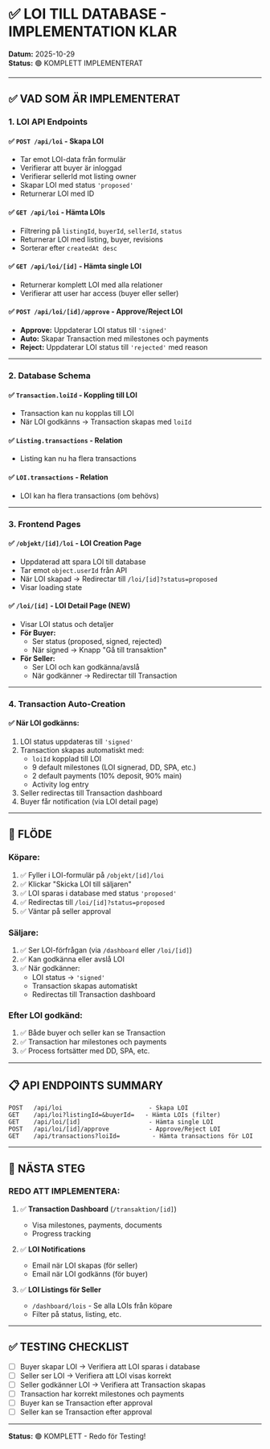 # ✅ LOI TILL DATABASE - IMPLEMENTATION KLAR

**Datum:** 2025-10-29  
**Status:** 🟢 KOMPLETT IMPLEMENTERAT

---

## ✅ VAD SOM ÄR IMPLEMENTERAT

### **1. LOI API Endpoints**

#### ✅ `POST /api/loi` - Skapa LOI
- Tar emot LOI-data från formulär
- Verifierar att buyer är inloggad
- Verifierar sellerId mot listing owner
- Skapar LOI med status `'proposed'`
- Returnerar LOI med ID

#### ✅ `GET /api/loi` - Hämta LOIs
- Filtrering på `listingId`, `buyerId`, `sellerId`, `status`
- Returnerar LOI med listing, buyer, revisions
- Sorterar efter `createdAt desc`

#### ✅ `GET /api/loi/[id]` - Hämta single LOI
- Returnerar komplett LOI med alla relationer
- Verifierar att user har access (buyer eller seller)

#### ✅ `POST /api/loi/[id]/approve` - Approve/Reject LOI
- **Approve:** Uppdaterar LOI status till `'signed'`
- **Auto:** Skapar Transaction med milestones och payments
- **Reject:** Uppdaterar LOI status till `'rejected'` med reason

---

### **2. Database Schema**

#### ✅ `Transaction.loiId` - Koppling till LOI
- Transaction kan nu kopplas till LOI
- När LOI godkänns → Transaction skapas med `loiId`

#### ✅ `Listing.transactions` - Relation
- Listing kan nu ha flera transactions

#### ✅ `LOI.transactions` - Relation
- LOI kan ha flera transactions (om behövs)

---

### **3. Frontend Pages**

#### ✅ `/objekt/[id]/loi` - LOI Creation Page
- Uppdaterad att spara LOI till database
- Tar emot `object.userId` från API
- När LOI skapad → Redirectar till `/loi/[id]?status=proposed`
- Visar loading state

#### ✅ `/loi/[id]` - LOI Detail Page (NEW)
- Visar LOI status och detaljer
- **För Buyer:**
  - Ser status (proposed, signed, rejected)
  - När signed → Knapp "Gå till transaktion"
- **För Seller:**
  - Ser LOI och kan godkänna/avslå
  - När godkänner → Redirectar till Transaction

---

### **4. Transaction Auto-Creation**

#### ✅ När LOI godkänns:
1. LOI status uppdateras till `'signed'`
2. Transaction skapas automatiskt med:
   - `loiId` kopplad till LOI
   - 9 default milestones (LOI signerad, DD, SPA, etc.)
   - 2 default payments (10% deposit, 90% main)
   - Activity log entry
3. Seller redirectas till Transaction dashboard
4. Buyer får notification (via LOI detail page)

---

## 🔄 FLÖDE

### **Köpare:**
1. ✅ Fyller i LOI-formulär på `/objekt/[id]/loi`
2. ✅ Klickar "Skicka LOI till säljaren"
3. ✅ LOI sparas i database med status `'proposed'`
4. ✅ Redirectas till `/loi/[id]?status=proposed`
5. ✅ Väntar på seller approval

### **Säljare:**
1. ✅ Ser LOI-förfrågan (via `/dashboard` eller `/loi/[id]`)
2. ✅ Kan godkänna eller avslå LOI
3. ✅ När godkänner:
   - LOI status → `'signed'`
   - Transaction skapas automatiskt
   - Redirectas till Transaction dashboard

### **Efter LOI godkänd:**
1. ✅ Både buyer och seller kan se Transaction
2. ✅ Transaction har milestones och payments
3. ✅ Process fortsätter med DD, SPA, etc.

---

## 📋 API ENDPOINTS SUMMARY

```
POST   /api/loi                        - Skapa LOI
GET    /api/loi?listingId=&buyerId=   - Hämta LOIs (filter)
GET    /api/loi/[id]                   - Hämta single LOI
POST   /api/loi/[id]/approve           - Approve/Reject LOI
GET    /api/transactions?loiId=         - Hämta transactions för LOI
```

---

## 🎯 NÄSTA STEG

### **REDO ATT IMPLEMENTERA:**
1. ✅ **Transaction Dashboard** (`/transaktion/[id]`)
   - Visa milestones, payments, documents
   - Progress tracking

2. ✅ **LOI Notifications**
   - Email när LOI skapas (för seller)
   - Email när LOI godkänns (för buyer)

3. ✅ **LOI Listings för Seller**
   - `/dashboard/lois` - Se alla LOIs från köpare
   - Filter på status, listing, etc.

---

## ✅ TESTING CHECKLIST

- [ ] Buyer skapar LOI → Verifiera att LOI sparas i database
- [ ] Seller ser LOI → Verifiera att LOI visas korrekt
- [ ] Seller godkänner LOI → Verifiera att Transaction skapas
- [ ] Transaction har korrekt milestones och payments
- [ ] Buyer kan se Transaction efter approval
- [ ] Seller kan se Transaction efter approval

---

**Status:** 🟢 KOMPLETT - Redo för Testing!

